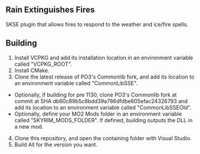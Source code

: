 ## Rain Extinguishes Fires
SKSE plugin that allows fires to respond to the weather and ice/fire spells.

## Building
1. Install VCPKG and add its installation location in an environment variable called "VCPKG_ROOT".
2. Install CMake.
3. Clone the latest release of PO3's Commonlib fork, and add its location to an environment variable called "CommonLibSSE". 
 - Optionally, if building for pre 1130, clone PO3's Commonlib fork at commit at SHA db60c89b5c8bdd39a786dfdbe605efac24326793 and add its location to an environment variable called "CommonLibSSEOld".
  - Optionally, define your MO2 Mods folder in an environment variable called "SKYRIM_MODS_FOLDER". If defined, building outputs the DLL in a new mod.
4. Clone this repository, and open the containing folder with Visual Studio.
5. Build All for the version you want.
